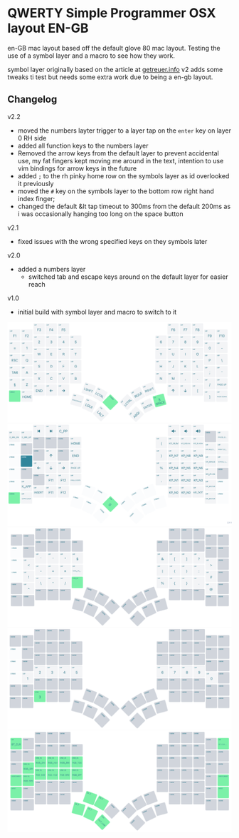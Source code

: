 # QWERTY Simple Programmer OSX layout EN-GB

en-GB mac layout based off the default glove 80 mac layout. Testing the use of a symbol layer and a macro to see how they work.

symbol layer originally based on the article at [getreuer.info](https://getreuer.info/posts/keyboards/symbol-layer/index.html) v2 adds some tweaks ti test but needs some extra work due to being a en-gb layout.

## Changelog

v2.2
- moved the numbers layter trigger to a layer tap on the `enter` key on layer 0 RH side
- added all function keys to the numbers layer
- Removed the arrow keys from the default layer to prevent accidental use, my fat fingers kept moving me around in the text, intention to use vim bindings for arrow keys in the future
- added `;` to the rh pinky home row on the symbols layer as id overlooked it previously
- moved the `#` key on the symbols layer to the bottom row right hand index finger;
- changed the default &lt tap timeout to 300ms from the default 200ms as i was occasionally hanging too long on the space button

v2.1
- fixed issues with the wrong specified keys on they symbols later

v2.0
- added a numbers layer
  - switched tab and escape keys around on the default layer for easier reach

v1.0
- initial build with symbol layer and macro to switch to it


![layer 0 - base layout with a few tweaks](/images/layer_0.png)
![layer 1 - glove 80 default kp and media layout](/images/layer_1.png)
![layer 2 - symbols layer](/images/layer_2.png)
![layer 3 - numbers layer](/images/layer_3.png)
![layer 4 - glove 80 default magic layer](/images/layer_4.png)
